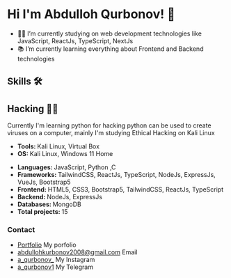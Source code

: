 <h1>Hi I'm Abdulloh Qurbonov! 👋</h1>
<ul>
     <li>👨‍💻 I’m currently studying on web development technologies like JavaScript, ReactJs, TypeScript, NextJs</li>
     <li>📚 I’m currently learning everything about Frontend and Backend technologies</li>
</ul>

<h2>Skills 🛠️</h2>

<h2>Hacking 👨‍💻</h1>
<p>Currently I'm learning python for hacking python can be used to create viruses on a computer, mainly I'm studying Ethical Hacking on Kali Linux</p>
<ul>
     <li><b>Tools: </b>Kali Linux, Virtual Box</li>
     <li><b>OS: </b>Kali Linux, Windows 11 Home</li>
</ul>

<ul>
     <li><b>Languages: </b>JavaScript, Python ,C</li>
     <li><b>Frameworks: </b>TailwindCSS, ReactJs, TypeScript, NodeJs, ExpressJs, VueJs, Bootstrap5</li>
     <li><b>Frontend: </b>HTML5, CSS3, Bootstrap5, TailwindCSS, ReactJs, TypeScript</li>
     <li><b>Backend: </b>NodeJs, ExpressJs</li>
     <li><b>Databases: </b>MongoDB</li>
     <li><b>Total projects: </b>15 </li>
</ul>

<h3>Contact</h3>
<ul>
     <li><a href="https://abullohfolio-2.vercel.app/">Portfolio</a> My porfolio</li>
     <li><a href="https://google.com">abdullohkurbonov2008@gmail.com</a> Email</li>
     <li><a href="https://www.instagram.com/a_qurbonov_/">a_qurbonov_</a> My Instagram</li>
     <li><a href="https://t.me/a_qurbobov1">a_qurbonov1</a> My Telegram</li>
</ul>
